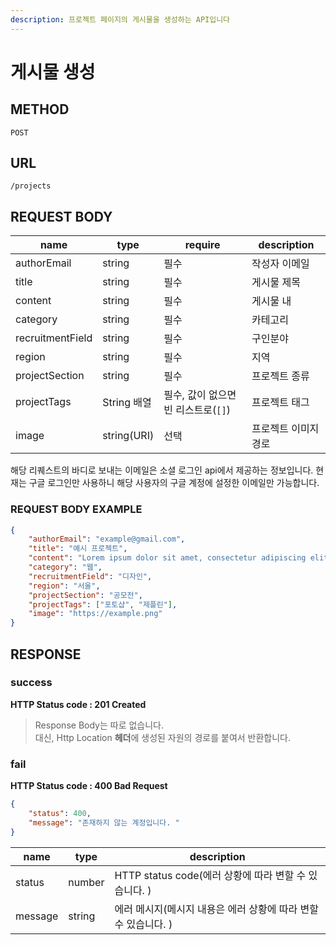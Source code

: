 ```yaml
---
description: 프로젝트 페이지의 게시물을 생성하는 API입니다
---
```


# 게시물 생성

## METHOD

```text
POST
```

## URL

```text
/projects
```

## REQUEST BODY
|name|type|require|description
|---|---|---|---|
|authorEmail|string|필수|작성자 이메일|
|title|string|필수|게시물 제목|
|content|string|필수|게시물 내|
|category|string|필수|카테고리|
|recruitmentField|string|필수|구인분야|
|region|string|필수|지역|
|projectSection|string|필수|프로젝트 종류|
|projectTags|String 배열|필수, 값이 없으면 빈 리스트로(`[]`)|프로젝트 태그|
|image|string(URI)|선택|프로젝트 이미지 경로|

해당 리퀘스트의 바디로 보내는 이메일은 소셜 로그인 api에서 제공하는 정보입니다. 현재는 구글 로그인만 사용하니 해당 사용자의 구글 계정에 설정한 이메일만 가능합니다. 

### REQUEST BODY EXAMPLE

```json
{
    "authorEmail": "example@gmail.com",
    "title": "예시 프로젝트",
    "content": "Lorem ipsum dolor sit amet, consectetur adipiscing elit. Curabitur sit.",
    "category": "웹", 
    "recruitmentField": "디자인",
    "region": "서울",
    "projectSection": "공모전",
    "projectTags": ["포토샵", "제플린"],
    "image": "https://example.png"
}
```


## RESPONSE
### success
**HTTP Status code : 201 Created**
> Response Body는 따로 없습니다.  
> 대신, Http Location **헤더**에 생성된 자원의 경로를 붙여서 반환합니다.  

### fail
**HTTP Status code : 400 Bad Request**
```json
{
    "status": 400,
    "message": "존재하지 않는 계정입니다. "
}
```

|name|type|description|
|---|---|---|
|status|number|HTTP status code(에러 상황에 따라 변할 수 있습니다. )|
|message|string|에러 메시지(메시지 내용은 에러 상황에 따라 변할 수 있습니다. )|
